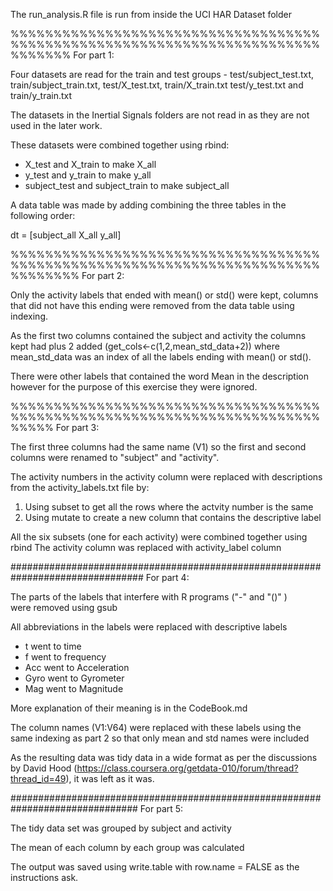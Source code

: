 The run_analysis.R file is run from inside the UCI HAR Dataset folder


%%%%%%%%%%%%%%%%%%%%%%%%%%%%%%%%%%%%%%%%%%%%%%%%%%%%%%%%%%%%%%%%%%%%%%%%%%%%%%%
For part 1:

Four datasets are read for the train and test groups - test/subject_test.txt, train/subject_train.txt, test/X_test.txt, train/X_train.txt test/y_test.txt and 
train/y_train.txt

The datasets in the Inertial Signals folders are not read in as they are not used in the later work. 

These datasets were combined together using rbind:
- X_test and X_train to make X_all
- y_test and y_train to make y_all
- subject_test and subject_train to make subject_all

A data table was made by adding combining the three tables in the following order:

dt = [subject_all X_all y_all]

%%%%%%%%%%%%%%%%%%%%%%%%%%%%%%%%%%%%%%%%%%%%%%%%%%%%%%%%%%%%%%%%%%%%%%%%%%%%%%%%
For part 2:

Only the activity labels that ended with mean() or std() were kept, columns that did not have this ending were removed from the data table using indexing.

As the first two columns contained the subject and activity the columns kept
had plus 2 added (get_cols<-c(1,2,mean_std_data+2)) where mean_std_data
was an index of all the labels ending with mean() or std().

There were other labels that contained the word Mean in the description 
however for the purpose of this exercise they were ignored. 

%%%%%%%%%%%%%%%%%%%%%%%%%%%%%%%%%%%%%%%%%%%%%%%%%%%%%%%%%%%%%%%%%%%%%%%%%%%%%
For part 3:

The first three columns had the same name (V1) so the first and second columns
were renamed to "subject" and "activity". 

The activity numbers in the activity column were replaced with  descriptions 
from the activity_labels.txt file by:

1. Using subset to get all the rows where the actvity number is the same
2. Using mutate to create a new column that contains the descriptive label

All the six subsets (one for each activity) were combined together using rbind
The activity column was replaced with activity_label column

################################################################################
For part 4:

The parts of the labels that interfere with R programs ("-" and "()" )  
were removed using gsub

All abbreviations in the labels were replaced with descriptive labels 
- t went to time
- f went to frequency
- Acc went to  Acceleration
- Gyro went to Gyrometer
- Mag went to  Magnitude

More explanation of their meaning is in the CodeBook.md

The column names (V1:V64) were replaced with these labels using the same
 indexing as part 2 so that only mean and std names were included

As the resulting data was tidy data in a wide format as per
the discussions by David Hood (https://class.coursera.org/getdata-010/forum/thread?thread_id=49), it was left as it was.

###############################################################################
For part 5:

The tidy data set was grouped by subject and activity

The mean of each column by each group was calculated

The output was saved using write.table with row.name = FALSE as the instructions ask.

